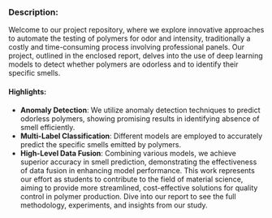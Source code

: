 ### Description:
Welcome to our project repository, where we explore innovative approaches to automate the testing of polymers for odor and intensity, traditionally a costly and time-consuming process involving professional panels. Our project, outlined in the enclosed report, delves into the use of deep learning models to detect whether polymers are odorless and to identify their specific smells.

#### Highlights:
- **Anomaly Detection**: We utilize anomaly detection techniques to predict odorless polymers, showing promising results in identifying absence of smell efficiently.
- **Multi-Label Classification**: Different models are employed to accurately predict the specific smells emitted by polymers.
- **High-Level Data Fusion**: Combining various models, we achieve superior accuracy in smell prediction, demonstrating the effectiveness of data fusion in enhancing model performance.
This work represents our effort as students to contribute to the field of material science, aiming to provide more streamlined, cost-effective solutions for quality control in polymer production. Dive into our report to see the full methodology, experiments, and insights from our study.
